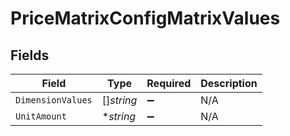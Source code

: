 # PriceMatrixConfigMatrixValues


## Fields

| Field              | Type               | Required           | Description        |
| ------------------ | ------------------ | ------------------ | ------------------ |
| `DimensionValues`  | []*string*         | :heavy_minus_sign: | N/A                |
| `UnitAmount`       | **string*          | :heavy_minus_sign: | N/A                |